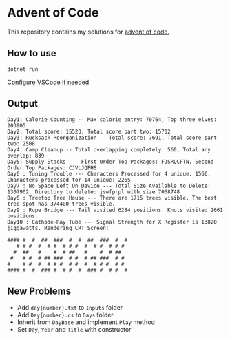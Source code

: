 # Advent of Code
This repository contains my solutions for [advent of code.](https://adventofcode.com)

## How to use
`dotnet run`

[Configure VSCode if needed](https://code.visualstudio.com/docs/languages/dotnet#_setting-up-vs-code-for-net-development)

## Output
```
Day1: Calorie Counting -- Max calorie entry: 70764, Top three elves: 203905
Day2: Total score: 15523, Total score part two: 15702
Day3: Rucksack Reorganization -- Total score: 7691, Total score part two: 2508
Day4: Camp Cleanup -- Total overlapping completely: 560, Total any overlap: 839
Day5: Supply Stacks --- First Order Top Packages: FJSRQCFTN. Second Order Top Packages: CJVLJQPHS
Day6 : Tuning Trouble --- Characters Processed for 4 unique: 1566. Characters processed for 14 unique: 2265
Day7 : No Space Left On Device --- Total Size Available to Delete: 1307902. Directory to delete: jswfprpl with size 7068748
Day8 : Treetop Tree House --- There are 1715 trees visible. The best tree spot has 374400 trees visible.
Day9 : Rope Bridge --- Tail visited 6284 positions. Knots visited 2661 positions.
Day10 : Cathode-Ray Tube --- Signal Strength for X Register is 13820 jiggawatts. Rendering CRT Screen:

#### #  #  ##  ###  #  #  ##  ###  #  # 
   # # #  #  # #  # # #  #  # #  # # #  
  #  ##   #    #  # ##   #    #  # ##   
 #   # #  # ## ###  # #  # ## ###  # #  
#    # #  #  # # #  # #  #  # # #  # #  
#### #  #  ### #  # #  #  ### #  # #  # 
```

## New Problems
- Add `day{number}.txt` to `Inputs` folder
- Add `Day{number}.cs` to `Days` folder
- Inherit from `DayBase` and implement `Play` method
- Set `Day`, `Year` and `Title` with constructor